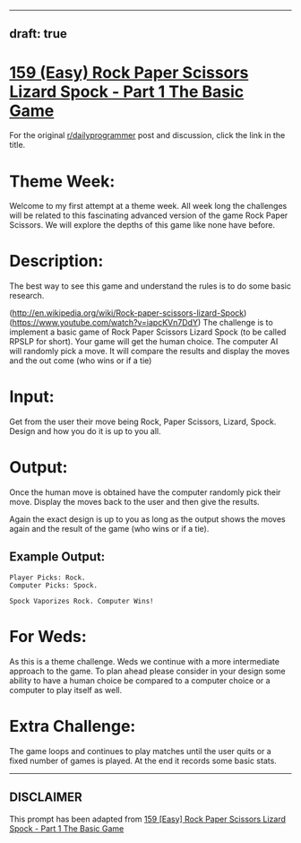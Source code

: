---
draft: true
----

# [159 (Easy) Rock Paper Scissors Lizard Spock - Part 1 The Basic Game](https://www.reddit.com/r/dailyprogrammer/comments/23lfrf/4212014_challenge_159_easy_rock_paper_scissors/)

For the original [r/dailyprogrammer](https://www.reddit.com/r/dailyprogrammer/) post and discussion, click the link in the title.

# Theme Week:
Welcome to my first attempt at a theme week. All week long the challenges will be related to this fascinating advanced version of the game Rock Paper Scissors. We will explore the depths of this game like none have before.

# Description:
The best way to see this game and understand the rules is to do some basic research.

(http://en.wikipedia.org/wiki/Rock-paper-scissors-lizard-Spock)
(https://www.youtube.com/watch?v=iapcKVn7DdY)
The challenge is to implement a basic game of Rock Paper Scissors Lizard Spock (to be called RPSLP for short). Your game will get the human choice. The computer AI will randomly pick a move. It will compare the results and display the moves and the out come (who wins or if a tie)

# Input:
Get from the user their move being Rock, Paper Scissors, Lizard, Spock. Design and how you do it is up to you all.

# Output:
Once the human move is obtained have the computer randomly pick their move. Display the moves back to the user and then give the results.

Again the exact design is up to you as long as the output shows the moves again and the result of the game (who wins or if a tie).

## Example Output:

```
Player Picks: Rock. 
Computer Picks: Spock.

Spock Vaporizes Rock. Computer Wins!
```
# For Weds:
As this is a theme challenge. Weds we continue with a more intermediate approach to the game. To plan ahead please consider in your design some ability to have a human choice be compared to a computer choice or a computer to play itself as well. 

# Extra Challenge:
The game loops and continues to play matches until the user quits or a fixed number of games is played. At the end it records some basic stats.


----
## **DISCLAIMER**
This prompt has been adapted from [159 [Easy] Rock Paper Scissors Lizard Spock - Part 1 The Basic Game](https://www.reddit.com/r/dailyprogrammer/comments/23lfrf/4212014_challenge_159_easy_rock_paper_scissors/
)
